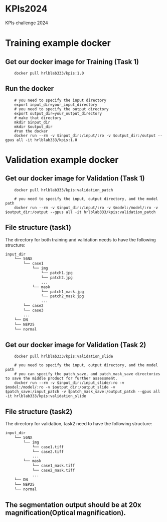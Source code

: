 # KPIs2024
KPIs challenge 2024

# Training example docker
## Get our docker image for Training (Task 1)


        docker pull hrlblab333/kpis:1.0
    
## Run the docker


        # you need to specify the input directory
        export input_dir=your_input_directory
        # you need to specify the output directory
        export output_dir=your_output_directory
        # make that directory
        mkdir $input_dir
        mkdir $output_dir
        #run the docker
        docker run --rm -v $input_dir:/input/:ro -v $output_dir:/output --gpus all -it hrlblab333/kpis:1.0




# Validation example docker
## Get our docker image for Validation (Task 1)

        docker pull hrlblab333/kpis:validation_patch   

        # you need to specify the input, output directory, and the model path
        docker run --rm -v $input_dir:/input/:ro -v $model:/model/:ro -v $output_dir:/output --gpus all -it hrlblab333/kpis:validation_patch

## File structure (task1)
The directory for both training and validation needs to have the following structure:
        
```bash
input_dir
    └── 56NX
        └── case1
            └── img
                └── patch1.jpg
                └── patch2.jpg
                ...
            └── mask
                └── patch1_mask.jpg
                └── patch2_mask.jpg
                ...
        └── case2
        └── case3
        ...
    └── DN
    └── NEP25
    └── normal

```

## Get our docker image for Validation (Task 2)

        docker pull hrlblab333/kpis:validation_slide

        # you need to specify the input, output directory, and the model path
        # you can specify the patch_save, and patch_mask_save directories to save the middle product for further assessment.
        docker run --rm -v $input_dir:/input_slide/:ro -v $model:/model/:ro -v $output_dir:/output_slide -v $patch_save:/input_patch -v $patch_mask_save:/output_patch --gpus all -it hrlblab333/kpis:validation_slide
        
## File structure (task2)
The directory for validation, task2 need to have the following structure:

```bash
input_dir
    └── 56NX
        └── img
            └── case1.tiff
            └── case2.tiff
            ...
        └── mask
            └── case1_mask.tiff
            └── case2_mask.tiff
            ...
    └── DN
    └── NEP25
    └── normal

```
## The segmentation output should be at 20x magnification(Optical magnification).
        
